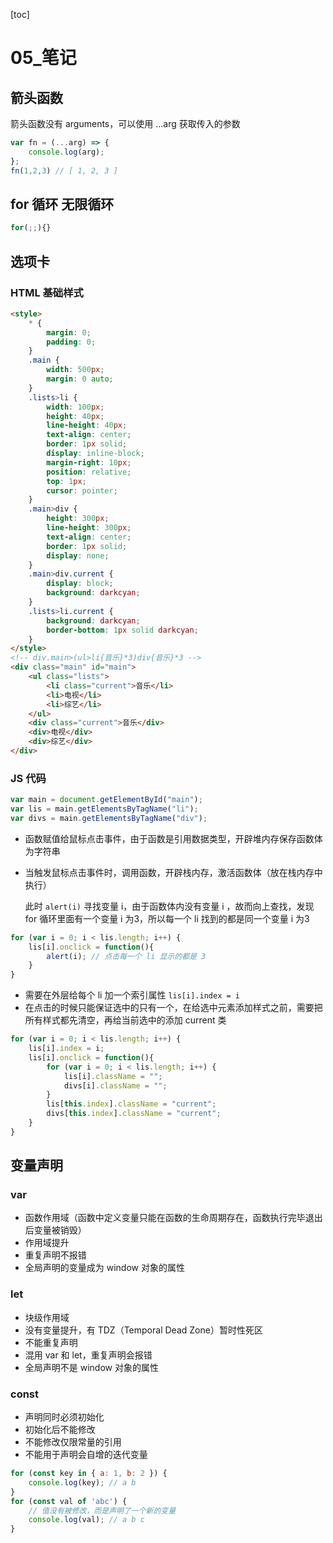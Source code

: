 [toc]

# 05\_笔记

## 箭头函数

箭头函数没有 arguments，可以使用 ...arg 获取传入的参数

```js
var fn = (...arg) => {
    console.log(arg);
};
fn(1,2,3) // [ 1, 2, 3 ]
```

## for 循环 无限循环

```js
for(;;){}
```

## 选项卡

### HTML 基础样式

```html
<style>
    * {
        margin: 0;
        padding: 0;
    }
    .main {
        width: 500px;
        margin: 0 auto;
    }
    .lists>li {
        width: 100px;
        height: 40px;
        line-height: 40px;
        text-align: center;
        border: 1px solid;
        display: inline-block;
        margin-right: 10px;
        position: relative;
        top: 1px;
        cursor: pointer;
    }
    .main>div {
        height: 300px;
        line-height: 300px;
        text-align: center;
        border: 1px solid;
        display: none;
    }
    .main>div.current {
        display: block;
        background: darkcyan;
    }
    .lists>li.current {
        background: darkcyan;
        border-bottom: 1px solid darkcyan;
    }
</style>
<!-- div.main>(ul>li{音乐}*3)div{音乐}*3 -->
<div class="main" id="main">
    <ul class="lists">
        <li class="current">音乐</li>
        <li>电视</li>
        <li>综艺</li>
    </ul>
    <div class="current">音乐</div>
    <div>电视</div>
    <div>综艺</div>
</div>
```

### JS 代码

```js
var main = document.getElementById("main");
var lis = main.getElementsByTagName("li");
var divs = main.getElementsByTagName("div");
```

- 函数赋值给鼠标点击事件，由于函数是引用数据类型，开辟堆内存保存函数体为字符串

- 当触发鼠标点击事件时，调用函数，开辟栈内存，激活函数体（放在栈内存中执行）

  此时 `alert(i)` 寻找变量 i，由于函数体内没有变量 i ，故而向上查找，发现 for 循环里面有一个变量 i 为3，所以每一个 li 找到的都是同一个变量 i 为3

```js
for (var i = 0; i < lis.length; i++) {
    lis[i].onclick = function(){
        alert(i); // 点击每一个 li 显示的都是 3
    }
}
```

- 需要在外层给每个 li 加一个索引属性 `lis[i].index = i`
- 在点击的时候只能保证选中的只有一个，在给选中元素添加样式之前，需要把所有样式都先清空，再给当前选中的添加 current 类

```js
for (var i = 0; i < lis.length; i++) {
    lis[i].index = i;
    lis[i].onclick = function(){
        for (var i = 0; i < lis.length; i++) {
            lis[i].className = "";
            divs[i].className = "";
        }
        lis[this.index].className = "current";
        divs[this.index].className = "current";
    }
}
```

## 变量声明

### var

- 函数作用域（函数中定义变量只能在函数的生命周期存在，函数执行完毕退出后变量被销毁）
- 作用域提升
- 重复声明不报错
- 全局声明的变量成为 window 对象的属性

### let

- 块级作用域
- 没有变量提升，有 TDZ（Temporal Dead Zone）暂时性死区
- 不能重复声明
- 混用 var 和 let，重复声明会报错
- 全局声明不是 window 对象的属性

### const

- 声明同时必须初始化
- 初始化后不能修改
- 不能修改仅限常量的引用
- 不能用于声明会自增的迭代变量

```js
for (const key in { a: 1, b: 2 }) {
    console.log(key); // a b
}
for (const val of 'abc') {
    // 值没有被修改，而是声明了一个新的变量
    console.log(val); // a b c
}
```

